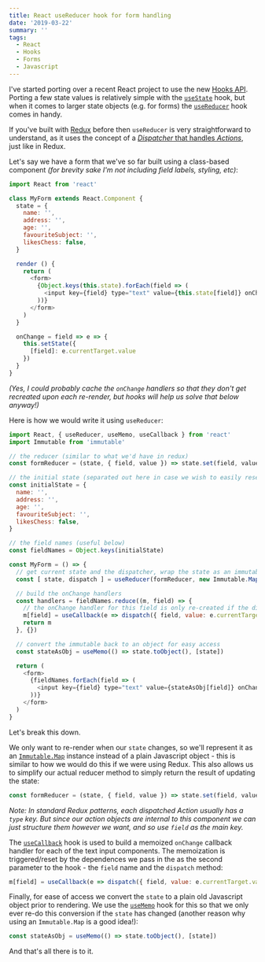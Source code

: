 ```yaml
---
title: React useReducer hook for form handling
date: '2019-03-22'
summary: ''
tags:
  - React
  - Hooks
  - Forms
  - Javascript
---
```


I've started porting over a recent React project to use the new [Hooks API](https://reactjs.org/docs/hooks-reference.html). Porting
a few state values is relatively simple with the [`useState`](https://reactjs.org/docs/hooks-reference.html#usestate) hook, but when
it comes to larger state objects (e.g. for forms) the [`useReducer`]((https://reactjs.org/docs/hooks-reference.html#usereducer)) hook comes in handy.

If you've built with [Redux](https://redux.js.org/) before then `useReducer` is very straightforward
to understand, as it uses the concept of a [_Dispatcher_ that handles _Actions_](https://redux.js.org/basics/actions),
just like in Redux.

Let's say we have a form that we've so far built using a class-based component
_(for brevity sake I'm not including field labels, styling, etc)_:

```js
import React from 'react'

class MyForm extends React.Component {
  state = {
    name: '',
    address: '',
    age: '',
    favouriteSubject: '',
    likesChess: false,
  }

  render () {
    return (
      <form>
        {Object.keys(this.state).forEach(field => (
          <input key={field} type="text" value={this.state[field]} onChange={this.onChange(field)} />
        ))}
      </form>
    )
  }

  onChange = field => e => {
    this.setState({
      [field]: e.currentTarget.value
    })
  }
}
```

_(Yes, I could probably cache the `onChange` handlers so that they don't get
recreated upon each re-render, but hooks will help us solve that below anyway!)_

Here is how we would write it using `useReducer`:

```js
import React, { useReducer, useMemo, useCallback } from 'react'
import Immutable from 'immutable'

// the reducer (similar to what we'd have in redux)
const formReducer = (state, { field, value }) => state.set(field, value)

// the initial state (separated out here in case we wish to easily reset the state)
const initialState = {
  name: '',
  address: '',
  age: '',
  favouriteSubject: '',
  likesChess: false,
}

// the field names (useful below)
const fieldNames = Object.keys(initialState)

const MyForm = () => {
  // get current state and the dispatcher, wrap the state as an immutable map
  const [ state, dispatch ] = useReducer(formReducer, new Immutable.Map(initialState))

  // build the onChange handlers
  const handlers = fieldNames.reduce((m, field) => {
    // the onChange handler for this field is only re-created if the dispatch method changes
    m[field] = useCallback(e => dispatch({ field, value: e.currentTarget.value }), [ field, dispatch ])
    return m
  }, {})

  // convert the immutable back to an object for easy access
  const stateAsObj = useMemo(() => state.toObject(), [state])

  return (
    <form>
      {fieldNames.forEach(field => (
        <input key={field} type="text" value={stateAsObj[field]} onChange={handlers[field]} />
      ))}
    </form>
  )
}
```

Let's break this down.

We only want to re-render when our `state` changes, so we'll represent it as
an [`Immutable.Map`](https://github.com/immutable-js/immutable-js) instance
instead of a plain Javascript object - this is similar to how we would do this
if we were using Redux. This also allows us
to simplify our actual reducer method to simply return the result of updating the
state:

```js
const formReducer = (state, { field, value }) => state.set(field, value)
```

_Note: In standard Redux patterns, each dispatched Action usually has a `type`
key. But since our action objects are internal to this component we can
just structure them however we want, and so use `field` as the main key._

The [`useCallback`](https://reactjs.org/docs/hooks-reference.html#usecallback) hook is used to build a memoized `onChange` callback handler
for each of the text input components. The memoization is triggered/reset by
the dependences we pass in the as the second parameter to the hook - the `field`
name and the `dispatch` method:

```js
m[field] = useCallback(e => dispatch({ field, value: e.currentTarget.value }), [ field, dispatch ])
```

Finally, for ease of access we convert the `state` to a plain old Javascript
object prior to rendering. We use the [`useMemo`](https://reactjs.org/docs/hooks-reference.html#usememo) hook for this so that we only ever re-do this conversion if the `state` has changed
(another reason why using an `Immutable.Map` is a good idea!):

```js
const stateAsObj = useMemo(() => state.toObject(), [state])
```

And that's all there is to it.
